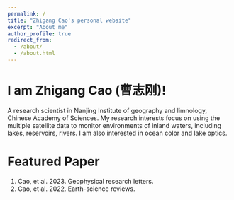 ```yaml
---
permalink: /
title: "Zhigang Cao's personal website"
excerpt: "About me"
author_profile: true
redirect_from: 
  - /about/
  - /about.html
---
```


I am Zhigang Cao (曹志刚)!
======
A research scientist in Nanjing Institute of geography and limnology, Chinese Academy of Sciences. My research interests focus on using the multiple satellite data to monitor environments of inland waters, including lakes, reservoirs, rivers. I am also interested in ocean color and lake optics.  

Featured Paper
======
1. Cao, et al. 2023. Geophysical research letters.
2. Cao, et al. 2022. Earth-science reviews.
